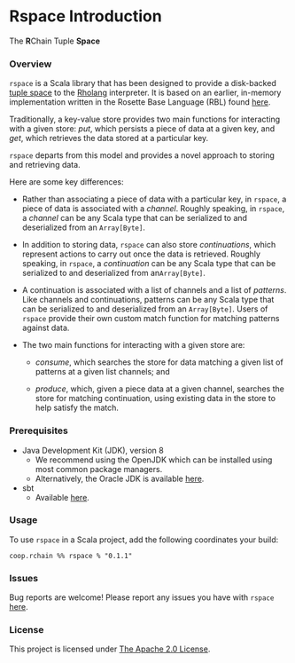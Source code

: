 # Rspace Introduction

The **R**Chain Tuple **Space**

### Overview

`rspace` is a Scala library that has been designed to provide a disk-backed [tuple space](https://en.wikipedia.org/wiki/Tuple_space) to the [Rholang](http://rchain-architecture.readthedocs.io/en/latest/contracts/contract-design.html#rholang-a-concurrent-language) interpreter. It is based on an earlier, in-memory implementation written in the Rosette Base Language (RBL) found [here](https://github.com/rchain/rchain/blob/05e3969cc999853ab57fb8c792e732beb92948d3/rosette/rbl/rosette/namespace.rbl).

Traditionally, a key-value store provides two main functions for interacting with a given store: _put_, which persists a piece of data at a given key, and _get_, which retrieves the data stored at a particular key.

`rspace` departs from this model and provides a novel approach to storing and retrieving data.

Here are some key differences:

- Rather than associating a piece of data with a particular key, in `rspace`, a piece of data is associated with a _channel_. Roughly speaking, in `rspace`, a _channel_ can be any Scala type that can be serialized to and deserialized from an `Array[Byte]`.

- In addition to storing data, `rspace` can also store _continuations_, which represent actions to carry out once the data is retrieved. Roughly speaking, in `rspace`, a _continuation_ can be any Scala type that can be serialized to and deserialized from an`Array[Byte]`.

- A continuation is associated with a list of channels and a list of _patterns_. Like channels and continuations, patterns can be any Scala type that can be serialized to and deserialized from an `Array[Byte]`. Users of `rspace` provide their own custom match function for matching patterns against data.

- The two main functions for interacting with a given store are:

  - _consume_, which searches the store for data matching a given list of patterns at a given list channels; and

  - _produce_, which, given a piece data at a given channel, searches the store for matching continuation, using existing data in the store to help satisfy the match.

### Prerequisites

- Java Development Kit (JDK), version 8
  - We recommend using the OpenJDK which can be installed using most common package managers.
  - Alternatively, the Oracle JDK is available [here](http://www.oracle.com/technetwork/java/javase/downloads/jdk8-downloads-2133151.html).
- sbt
  - Available [here](http://www.scala-sbt.org/download.html).

### Usage

To use `rspace` in a Scala project, add the following coordinates your build:

```
coop.rchain %% rspace % "0.1.1"
```

### Issues

Bug reports are welcome! Please report any issues you have with `rspace` [here](https://rchain.atlassian.net/secure/CreateIssueDetails!init.jspa?pid=10105&issuetype=10103&versions=10005&assignee=henry&summary=issue+created%20via+link).

### License

This project is licensed under [The Apache 2.0 License](https://www.apache.org/licenses/LICENSE-2.0).
